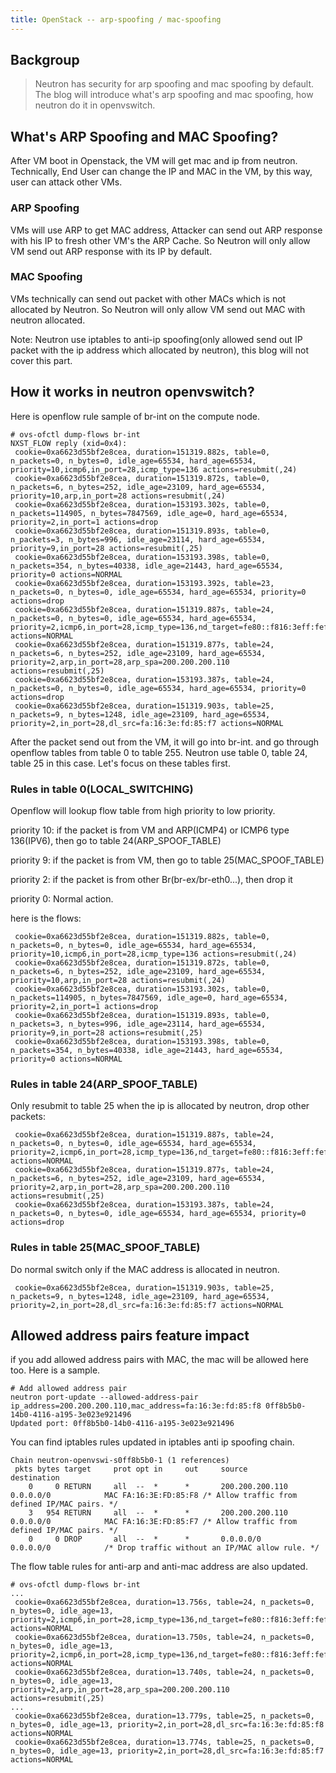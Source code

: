 ```yaml
---
title: OpenStack -- arp-spoofing / mac-spoofing
---
```

## Backgroup

> Neutron has security for arp spoofing and mac spoofing by default. The blog will introduce what's arp spoofing and mac spoofing, how neutron do it in openvswitch.


## What's ARP Spoofing and MAC Spoofing?

After VM boot in Openstack, the VM will get mac and ip from neutron. Technically, End User can change the IP and MAC in the VM, by this way, user can attack other VMs. 


### ARP Spoofing

VMs will use ARP to get MAC address, Attacker can send out ARP response with his IP to fresh other VM's the ARP Cache. So Neutron will only allow VM send out ARP response with its IP by default.


### MAC Spoofing

VMs technically can send out packet with other MACs which is not allocated by Neutron. So Neutron will only allow VM send out MAC with neutron allocated.


Note:
Neutron use iptables to anti-ip spoofing(only allowed send out IP packet with the ip address which allocated by neutron), this blog will not cover this part. 


## How it works in neutron openvswitch?

Here is openflow rule sample of br-int on the compute node.

```
# ovs-ofctl dump-flows br-int
NXST_FLOW reply (xid=0x4):
 cookie=0xa6623d55bf2e8cea, duration=151319.882s, table=0, n_packets=0, n_bytes=0, idle_age=65534, hard_age=65534, priority=10,icmp6,in_port=28,icmp_type=136 actions=resubmit(,24)
 cookie=0xa6623d55bf2e8cea, duration=151319.872s, table=0, n_packets=6, n_bytes=252, idle_age=23109, hard_age=65534, priority=10,arp,in_port=28 actions=resubmit(,24)
 cookie=0xa6623d55bf2e8cea, duration=153193.302s, table=0, n_packets=114905, n_bytes=7847569, idle_age=0, hard_age=65534, priority=2,in_port=1 actions=drop
 cookie=0xa6623d55bf2e8cea, duration=151319.893s, table=0, n_packets=3, n_bytes=996, idle_age=23114, hard_age=65534, priority=9,in_port=28 actions=resubmit(,25)
 cookie=0xa6623d55bf2e8cea, duration=153193.398s, table=0, n_packets=354, n_bytes=40338, idle_age=21443, hard_age=65534, priority=0 actions=NORMAL
 cookie=0xa6623d55bf2e8cea, duration=153193.392s, table=23, n_packets=0, n_bytes=0, idle_age=65534, hard_age=65534, priority=0 actions=drop
 cookie=0xa6623d55bf2e8cea, duration=151319.887s, table=24, n_packets=0, n_bytes=0, idle_age=65534, hard_age=65534, priority=2,icmp6,in_port=28,icmp_type=136,nd_target=fe80::f816:3eff:fefd:85f7 actions=NORMAL
 cookie=0xa6623d55bf2e8cea, duration=151319.877s, table=24, n_packets=6, n_bytes=252, idle_age=23109, hard_age=65534, priority=2,arp,in_port=28,arp_spa=200.200.200.110 actions=resubmit(,25)
 cookie=0xa6623d55bf2e8cea, duration=153193.387s, table=24, n_packets=0, n_bytes=0, idle_age=65534, hard_age=65534, priority=0 actions=drop
 cookie=0xa6623d55bf2e8cea, duration=151319.903s, table=25, n_packets=9, n_bytes=1248, idle_age=23109, hard_age=65534, priority=2,in_port=28,dl_src=fa:16:3e:fd:85:f7 actions=NORMAL
```

After the packet send out from the VM, it will go into br-int. and go through openflow tables from table 0 to table 255. Neutron use table 0, table 24, table 25 in this case. Let's focus on these tables first.

### Rules in table 0(LOCAL_SWITCHING)

Openflow will lookup flow table from high priority to low priority. 

priority 10:
    if the packet is from VM and ARP(ICMP4) or ICMP6 type 136(IPV6), then go to table 24(ARP_SPOOF_TABLE)

priority 9:
    if the packet is from VM, then go to table 25(MAC_SPOOF_TABLE)

priority 2:
    if the packet is from other Br(br-ex/br-eth0...), then drop it

priority 0:
     Normal action.

here is the flows:

```
 cookie=0xa6623d55bf2e8cea, duration=151319.882s, table=0, n_packets=0, n_bytes=0, idle_age=65534, hard_age=65534, priority=10,icmp6,in_port=28,icmp_type=136 actions=resubmit(,24)
 cookie=0xa6623d55bf2e8cea, duration=151319.872s, table=0, n_packets=6, n_bytes=252, idle_age=23109, hard_age=65534, priority=10,arp,in_port=28 actions=resubmit(,24)
 cookie=0xa6623d55bf2e8cea, duration=153193.302s, table=0, n_packets=114905, n_bytes=7847569, idle_age=0, hard_age=65534, priority=2,in_port=1 actions=drop
 cookie=0xa6623d55bf2e8cea, duration=151319.893s, table=0, n_packets=3, n_bytes=996, idle_age=23114, hard_age=65534, priority=9,in_port=28 actions=resubmit(,25)
 cookie=0xa6623d55bf2e8cea, duration=153193.398s, table=0, n_packets=354, n_bytes=40338, idle_age=21443, hard_age=65534, priority=0 actions=NORMAL
```

### Rules in table 24(ARP_SPOOF_TABLE)

Only resubmit to table 25 when the ip is allocated by neutron, drop other packets:

```
 cookie=0xa6623d55bf2e8cea, duration=151319.887s, table=24, n_packets=0, n_bytes=0, idle_age=65534, hard_age=65534, priority=2,icmp6,in_port=28,icmp_type=136,nd_target=fe80::f816:3eff:fefd:85f7 actions=NORMAL
 cookie=0xa6623d55bf2e8cea, duration=151319.877s, table=24, n_packets=6, n_bytes=252, idle_age=23109, hard_age=65534, priority=2,arp,in_port=28,arp_spa=200.200.200.110 actions=resubmit(,25)
 cookie=0xa6623d55bf2e8cea, duration=153193.387s, table=24, n_packets=0, n_bytes=0, idle_age=65534, hard_age=65534, priority=0 actions=drop
```

### Rules in table 25(MAC_SPOOF_TABLE)

Do normal switch only if the MAC address is allocated in neutron.

```
 cookie=0xa6623d55bf2e8cea, duration=151319.903s, table=25, n_packets=9, n_bytes=1248, idle_age=23109, hard_age=65534, priority=2,in_port=28,dl_src=fa:16:3e:fd:85:f7 actions=NORMAL
```

## Allowed address pairs feature impact

if you add allowed address pairs with MAC, the mac will be allowed here too. Here is a sample.

```
# Add allowed address pair
neutron port-update --allowed-address-pair ip_address=200.200.200.110,mac_address=fa:16:3e:fd:85:f8 0ff8b5b0-14b0-4116-a195-3e023e921496
Updated port: 0ff8b5b0-14b0-4116-a195-3e023e921496
```

You can find iptables rules updated in iptables anti ip spoofing chain.

```
Chain neutron-openvswi-s0ff8b5b0-1 (1 references)
 pkts bytes target     prot opt in     out     source               destination         
    0     0 RETURN     all  --  *      *       200.200.200.110      0.0.0.0/0            MAC FA:16:3E:FD:85:F8 /* Allow traffic from defined IP/MAC pairs. */
    3   954 RETURN     all  --  *      *       200.200.200.110      0.0.0.0/0            MAC FA:16:3E:FD:85:F7 /* Allow traffic from defined IP/MAC pairs. */
    0     0 DROP       all  --  *      *       0.0.0.0/0            0.0.0.0/0            /* Drop traffic without an IP/MAC allow rule. */
```

The flow table rules for anti-arp and anti-mac address are also updated.

```
# ovs-ofctl dump-flows br-int
...
 cookie=0xa6623d55bf2e8cea, duration=13.756s, table=24, n_packets=0, n_bytes=0, idle_age=13, priority=2,icmp6,in_port=28,icmp_type=136,nd_target=fe80::f816:3eff:fefd:85f8 actions=NORMAL
 cookie=0xa6623d55bf2e8cea, duration=13.750s, table=24, n_packets=0, n_bytes=0, idle_age=13, priority=2,icmp6,in_port=28,icmp_type=136,nd_target=fe80::f816:3eff:fefd:85f7 actions=NORMAL
 cookie=0xa6623d55bf2e8cea, duration=13.740s, table=24, n_packets=0, n_bytes=0, idle_age=13, priority=2,arp,in_port=28,arp_spa=200.200.200.110 actions=resubmit(,25)
...
 cookie=0xa6623d55bf2e8cea, duration=13.779s, table=25, n_packets=0, n_bytes=0, idle_age=13, priority=2,in_port=28,dl_src=fa:16:3e:fd:85:f8 actions=NORMAL
 cookie=0xa6623d55bf2e8cea, duration=13.774s, table=25, n_packets=0, n_bytes=0, idle_age=13, priority=2,in_port=28,dl_src=fa:16:3e:fd:85:f7 actions=NORMAL
```
